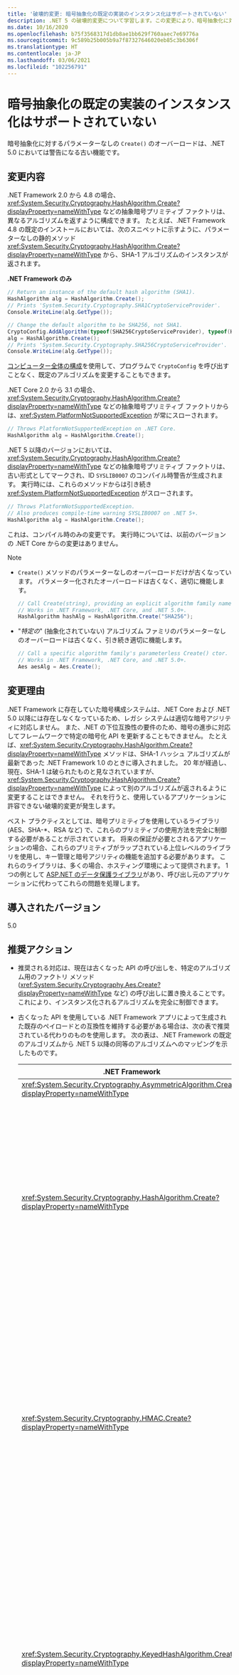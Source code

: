```yaml
---
title: '破壊的変更: 暗号抽象化の既定の実装のインスタンス化はサポートされていない'
description: .NET 5 の破壊的変更について学習します。この変更により、暗号抽象化に対するパラメーターなしの Create() オーバーロードは古い機能となります。
ms.date: 10/16/2020
ms.openlocfilehash: b75f3568317d1db8ae1bb629f760aaec7e69776a
ms.sourcegitcommit: 9c589b25b005b9a7f87327646020eb85c3b6306f
ms.translationtype: HT
ms.contentlocale: ja-JP
ms.lasthandoff: 03/06/2021
ms.locfileid: "102256791"
---
```

# <a name="instantiating-default-implementations-of-cryptographic-abstractions-is-not-supported"></a>暗号抽象化の既定の実装のインスタンス化はサポートされていない

暗号抽象化に対するパラメーターなしの `Create()` のオーバーロードは、.NET 5.0 においては警告になる古い機能です。

## <a name="change-description"></a>変更内容

.NET Framework 2.0 から 4.8 の場合、<xref:System.Security.Cryptography.HashAlgorithm.Create?displayProperty=nameWithType> などの抽象暗号プリミティブ ファクトリは、異なるアルゴリズムを返すように構成できます。 たとえば、.NET Framework 4.8 の既定のインストールにおいては、次のスニペットに示すように、パラメーターなしの静的メソッド <xref:System.Security.Cryptography.HashAlgorithm.Create?displayProperty=nameWithType> から、SHA-1 アルゴリズムのインスタンスが返されます。

**.NET Framework のみ**

```csharp
// Return an instance of the default hash algorithm (SHA1).
HashAlgorithm alg = HashAlgorithm.Create();
// Prints 'System.Security.Cryptography.SHA1CryptoServiceProvider'.
Console.WriteLine(alg.GetType());

// Change the default algorithm to be SHA256, not SHA1.
CryptoConfig.AddAlgorithm(typeof(SHA256CryptoServiceProvider), typeof(HashAlgorithm).FullName);
alg = HashAlgorithm.Create();
// Prints 'System.Security.Cryptography.SHA256CryptoServiceProvider'.
Console.WriteLine(alg.GetType());
```

[コンピューター全体の構成](../../../../framework/configure-apps/map-algorithm-names-to-cryptography-classes.md)を使用して、プログラムで `CryptoConfig` を呼び出すことなく、既定のアルゴリズムを変更することもできます。

.NET Core 2.0 から 3.1 の場合、<xref:System.Security.Cryptography.HashAlgorithm.Create?displayProperty=nameWithType> などの抽象暗号プリミティブ ファクトリからは、<xref:System.PlatformNotSupportedException> が常にスローされます。

```csharp
// Throws PlatformNotSupportedException on .NET Core.
HashAlgorithm alg = HashAlgorithm.Create();
```

.NET 5 以降のバージョンにおいては、<xref:System.Security.Cryptography.HashAlgorithm.Create?displayProperty=nameWithType> などの抽象暗号プリミティブ ファクトリは、古い形式としてマークされ、ID `SYSLIB0007` のコンパイル時警告が生成されます。 実行時には、これらのメソッドからは引き続き <xref:System.PlatformNotSupportedException> がスローされます。

```csharp
// Throws PlatformNotSupportedException.
// Also produces compile-time warning SYSLIB0007 on .NET 5+.
HashAlgorithm alg = HashAlgorithm.Create();
```

これは、コンパイル時のみの変更です。 実行時については、以前のバージョンの .NET Core からの変更はありません。

> [!NOTE]
>
> - `Create()` メソッドのパラメーターなしのオーバーロードだけが古くなっています。 パラメーター化されたオーバーロードは古くなく、適切に機能します。
>
>   ```csharp
>   // Call Create(string), providing an explicit algorithm family name.
>   // Works in .NET Framework, .NET Core, and .NET 5.0+.
>   HashAlgorithm hashAlg = HashAlgorithm.Create("SHA256");
>   ```
>
> - "*特定の*" (抽象化されていない) アルゴリズム ファミリのパラメーターなしのオーバーロードは古くなく、引き続き適切に機能します。
>
>   ```csharp
>   // Call a specific algorithm family's parameterless Create() ctor.
>   // Works in .NET Framework, .NET Core, and .NET 5.0+.
>   Aes aesAlg = Aes.Create();
>   ```

## <a name="reason-for-change"></a>変更理由

.NET Framework に存在していた暗号構成システムは、.NET Core および .NET 5.0 以降には存在しなくなっているため、レガシ システムは適切な暗号アジリティに対応しません。 また、.NET の下位互換性の要件のため、暗号の進歩に対応してフレームワークで特定の暗号化 API を更新することもできません。 たとえば、<xref:System.Security.Cryptography.HashAlgorithm.Create?displayProperty=nameWithType> メソッドは、SHA-1 ハッシュ アルゴリズムが最新であった .NET Framework 1.0 のときに導入されました。 20 年が経過し、現在、SHA-1 は破られたものと見なされていますが、<xref:System.Security.Cryptography.HashAlgorithm.Create?displayProperty=nameWithType> によって別のアルゴリズムが返されるように変更することはできません。 それを行うと、使用しているアプリケーションに許容できない破壊的変更が発生します。

ベスト プラクティスとしては、暗号プリミティブを使用しているライブラリ (AES、SHA-*、RSA など) で、これらのプリミティブの使用方法を完全に制御する必要があることが示されています。 将来の保証が必要とされるアプリケーションの場合、これらのプリミティブがラップされている上位レベルのライブラリを使用し、キー管理と暗号アジリティの機能を追加する必要があります。 これらのライブラリは、多くの場合、ホスティング環境によって提供されます。 1 つの例として [ASP.NET のデータ保護ライブラリ](/aspnet/core/security/data-protection/)があり、呼び出し元のアプリケーションに代わってこれらの問題を処理します。

## <a name="version-introduced"></a>導入されたバージョン

5.0

## <a name="recommended-action"></a>推奨アクション

- 推奨される対応は、現在は古くなった API の呼び出しを、特定のアルゴリズム用のファクトリ メソッド (<xref:System.Security.Cryptography.Aes.Create?displayProperty=nameWithType> など) の呼び出しに置き換えることです。 これにより、インスタンス化されるアルゴリズムを完全に制御できます。

- 古くなった API を使用している .NET Framework アプリによって生成された既存のペイロードとの互換性を維持する必要がある場合は、次の表で推奨されている代わりのものを使用します。 次の表は、.NET Framework の既定のアルゴリズムから .NET 5 以降の同等のアルゴリズムへのマッピングを示したものです。

  | .NET Framework | .NET Core および .NET 5.0 以降で互換性のある代替機能 | 注釈 |
  | - | - | - |
  | <xref:System.Security.Cryptography.AsymmetricAlgorithm.Create?displayProperty=nameWithType> | <xref:System.Security.Cryptography.RSA.Create?displayProperty=nameWithType> | |
  | <xref:System.Security.Cryptography.HashAlgorithm.Create?displayProperty=nameWithType> | <xref:System.Security.Cryptography.SHA1.Create?displayProperty=nameWithType> | SHA-1 アルゴリズムは、破られたものと見なされています。 可能であれば、より強力なアルゴリズムを使用することを検討してください。 詳細については、セキュリティ アドバイザーに相談してください。 |
  | <xref:System.Security.Cryptography.HMAC.Create?displayProperty=nameWithType> | <xref:System.Security.Cryptography.HMACSHA1.%23ctor> | ほとんどの最新のアプリケーションに対しては、HMACSHA1 アルゴリズムは推奨されません。 可能であれば、より強力なアルゴリズムを使用することを検討してください。 詳細については、セキュリティ アドバイザーに相談してください。 |
  | <xref:System.Security.Cryptography.KeyedHashAlgorithm.Create?displayProperty=nameWithType> | <xref:System.Security.Cryptography.HMACSHA1.%23ctor> | ほとんどの最新のアプリケーションに対しては、HMACSHA1 アルゴリズムは推奨されません。 可能であれば、より強力なアルゴリズムを使用することを検討してください。 詳細については、セキュリティ アドバイザーに相談してください。 |
  | <xref:System.Security.Cryptography.SymmetricAlgorithm.Create?displayProperty=nameWithType> | <xref:System.Security.Cryptography.Aes.Create?displayProperty=nameWithType> |

- 古いパラメーターなしの `Create()` のオーバーロードを引き続き呼び出す必要がある場合は、コードで警告 `SYSLIB0007` を抑制できます。

  ```csharp
  #pragma warning disable SYSLIB0007 // Disable the warning.
  HashAlgorithm alg = HashAlgorithm.Create(); // Still throws PNSE.
  #pragma warning restore SYSLIB0007 // Re-enable the warning.
  ```

  また、プロジェクト ファイルで警告を抑制することもできます。 そのようにすると、プロジェクト内のすべてのソース ファイルで警告が無効になります。

  ```xml
  <Project Sdk="Microsoft.NET.Sdk">
    <PropertyGroup>
     <TargetFramework>net5.0</TargetFramework>
     <!-- NoWarn below suppresses SYSLIB0007 project-wide -->
     <NoWarn>$(NoWarn);SYSLIB0007</NoWarn>
    </PropertyGroup>
  </Project>
  ```

  > [!NOTE]
  > `SYSLIB0007` を抑制すると、ここで示した暗号 API が古いという警告のみが無効になります。 それ以外の警告は無効になりません。 また、警告を抑制しても、実行時にはこれらの古い API から <xref:System.PlatformNotSupportedException> がスローされます。

## <a name="affected-apis"></a>影響を受ける API

- <xref:System.Security.Cryptography.AsymmetricAlgorithm.Create?displayProperty=fullName>
- <xref:System.Security.Cryptography.HashAlgorithm.Create?displayProperty=fullName>
- <xref:System.Security.Cryptography.HMAC.Create?displayProperty=fullName>
- <xref:System.Security.Cryptography.KeyedHashAlgorithm.Create?displayProperty=fullName>
- <xref:System.Security.Cryptography.SymmetricAlgorithm.Create?displayProperty=fullName>

<!--

### Affected APIs

- `M:System.Security.Cryptography.AsymmetricAlgorithm.Create`
- `M:System.Security.Cryptography.HashAlgorithm.Create`
- `M:System.Security.Cryptography.HMAC.Create`
- `M:System.Security.Cryptography.KeyedHashAlgorithm.Create`
- `M:System.Security.Cryptography.SymmetricAlgorithm.Create`

### Category

- Cryptography

-->
